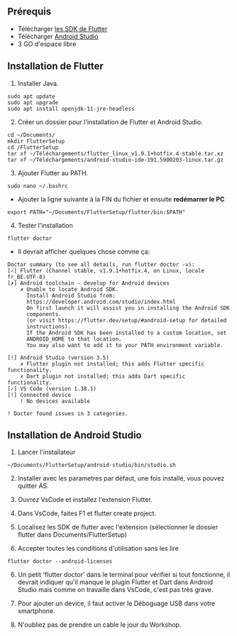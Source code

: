 ## Prérequis

* Télécharger [les SDK de Flutter](https://storage.googleapis.com/flutter_infra/releases/stable/linux/flutter_linux_v1.9.1+hotfix.4-stable.tar.xz)
* Télécharger [Android Studio](https://dl.google.com/dl/android/studio/ide-zips/3.5.1.0/android-studio-ide-191.5900203-linux.tar.gz)
* 3 GO d'espace libre

## Installation de Flutter

1. Installer Java.

```console
sudo apt update
sudo apt upgrade
sudo apt install openjdk-11-jre-headless
```

2. Créer un dossier pour l'installation de Flutter et Android Studio.

```console
cd ~/Documents/
mkdir FlutterSetup
cd /FlutterSetup
tar xf ~/Téléchargements/flutter_linux_v1.9.1+hotfix.4-stable.tar.xz
tar xf ~/Téléchargements/android-studio-ide-191.5900203-linux.tar.gz
```

3. Ajouter Flutter au PATH.

```console
sudo nano ~/.bashrc
```

 * Ajouter la ligne suivante à la FIN du fichier et ensuite **redémarrer le PC**

 ```console
 export PATH="~/Documents/FlutterSetup/flutter/bin:$PATH"
 ```

4. Tester l'installation

```console
flutter doctor
```

* Il devrait afficher quelques chose comme ça:

``` 
Doctor summary (to see all details, run flutter doctor -v):
[✓] Flutter (Channel stable, v1.9.1+hotfix.4, on Linux, locale fr_BE.UTF-8)
[✗] Android toolchain - develop for Android devices
    ✗ Unable to locate Android SDK.
      Install Android Studio from:
      https://developer.android.com/studio/index.html
      On first launch it will assist you in installing the Android SDK
      components.
      (or visit https://flutter.dev/setup/#android-setup for detailed
      instructions).
      If the Android SDK has been installed to a custom location, set
      ANDROID_HOME to that location.
      You may also want to add it to your PATH environment variable.

[!] Android Studio (version 3.5)
    ✗ Flutter plugin not installed; this adds Flutter specific functionality.
    ✗ Dart plugin not installed; this adds Dart specific functionality.
[✓] VS Code (version 1.38.1)
[!] Connected device
    ! No devices available

! Doctor found issues in 3 categories.
```

## Installation de Android Studio

1. Lancer l'installateur

```console
~/Documents/FlutterSetup/android-studio/bin/studio.sh
```

2. Installer avec les parametres par défaut, une fois installé, vous pouvez quitter AS.

3. Ouvrez VsCode et installez l'extension Flutter.

4. Dans VsCode, faites F1 et flutter create project.

5. Localisez les SDK de flutter avec l'extension (sélectionner le dossier flutter dans Documents/FlutterSetup)

6. Accepter toutes les conditions d'utilisation sans les lire

```console
flutter doctor --android-licenses
```

6. Un petit 'flutter doctor' dans le terminal pour vérifier si tout fonctionne, il devrait indiquer qu'il manque le plugin Flutter et Dart dans Android Studio mais comme on travaille dans VsCode, c'est pas très grave.

7. Pour ajouter un device, il faut activer le Déboguage USB dans votre smartphone.

8. N'oubliez pas de prendre un cable le jour du Workshop.